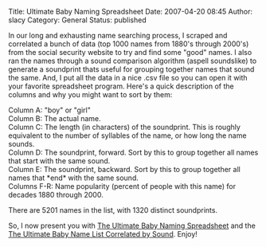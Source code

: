 Title: Ultimate Baby Naming Spreadsheet
Date: 2007-04-20 08:45
Author: slacy
Category: General
Status: published

In our long and exhausting name searching process, I scraped and
correlated a bunch of data (top 1000 names from 1880's through 2000's)
from the social security website to try and find some "good" names. I
also ran the names through a sound comparison algorithm (aspell
soundslike) to generate a soundprint thats useful for grouping together
names that sound the same. And, I put all the data in a nice .csv file
so you can open it with your favorite spreadsheet program. Here's a
quick description of the columns and why you might want to sort by them:

Column A: "boy" or "girl"  
Column B: The actual name.  
Column C: The length (in characters) of the soundprint. This is roughly
equivalent to the number of syllables of the name, or how long the name
sounds.  
Column D: The soundprint, forward. Sort by this to group together all
names that start with the same sound.  
Column E: The soundprint, backward. Sort by this to group together all
names that \*end\* with the same sound.  
Columns F-R: Name popularity (percent of people with this name) for
decades 1880 through 2000.

There are 5201 names in the list, with 1320 distinct soundprints.

So, I now present you with [The Ultimate Baby Naming
Spreadsheet](http://slacy.com/blog/wp-content/ultimate_names.csv) and
the [The Ultimate Baby Name List Correlated by
Sound](http://slacy.com/blog/wp-content/sounds.csv). Enjoy!
